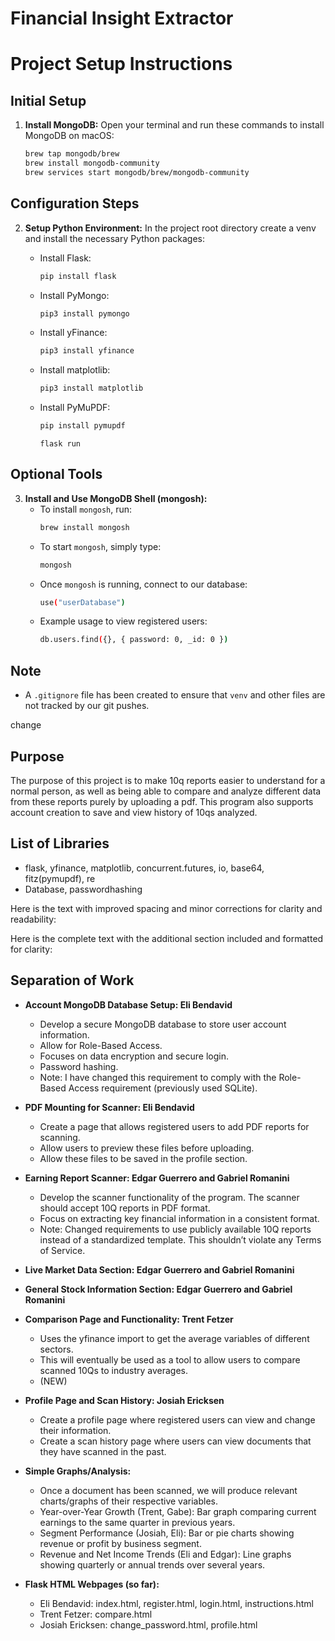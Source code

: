# Financial Insight Extractor

# Project Setup Instructions

## Initial Setup

1. **Install MongoDB:**
   Open your terminal and run these commands to install MongoDB on macOS:
   ```bash
   brew tap mongodb/brew
   brew install mongodb-community
   brew services start mongodb/brew/mongodb-community
   ```

## Configuration Steps

2. **Setup Python Environment:**
   In the project root directory create a venv and install the necessary Python packages:

   - Install Flask:
     ```bash
     pip install flask
     ```
   
   - Install PyMongo:
     ```bash
     pip3 install pymongo
     ```

   - Install yFinance:
     ```bash
     pip3 install yfinance
     ```
   - Install matplotlib:
     ```bash
     pip3 install matplotlib
     ```
   - Install PyMuPDF:
     ```bash
     pip install pymupdf
     ```

     ```
     flask run
     ```

## Optional Tools

3. **Install and Use MongoDB Shell (mongosh):**
   - To install `mongosh`, run:
     ```bash
     brew install mongosh
     ```
   - To start `mongosh`, simply type:
     ```bash
     mongosh
     ```
   - Once `mongosh` is running, connect to our database:
     ```bash
     use("userDatabase")
     ```
   - Example usage to view registered users:
     ```bash
     db.users.find({}, { password: 0, _id: 0 })
     ```

## Note

- A `.gitignore` file has been created to ensure that `venv` and other  files are not tracked by our git pushes.

change

## Purpose
The purpose of this project is to make 10q reports easier to understand for a normal person, as well as being able to compare and analyze different data from these reports purely by uploading a pdf. This program also supports account creation to save and view history of 10qs analyzed.

## List of Libraries

- flask, yfinance, matplotlib, concurrent.futures, io, base64, fitz(pymupdf), re
- Database, passwordhashing

Here is the text with improved spacing and minor corrections for clarity and readability:

Here is the complete text with the additional section included and formatted for clarity:

## Separation of Work

- **Account MongoDB Database Setup: Eli Bendavid**
  - Develop a secure MongoDB database to store user account information.
  - Allow for Role-Based Access.
  - Focuses on data encryption and secure login.
  - Password hashing.
  - Note: I have changed this requirement to comply with the Role-Based Access requirement (previously used SQLite).

- **PDF Mounting for Scanner: Eli Bendavid**
  - Create a page that allows registered users to add PDF reports for scanning.
  - Allow users to preview these files before uploading.
  - Allow these files to be saved in the profile section.

- **Earning Report Scanner: Edgar Guerrero and Gabriel Romanini**
  - Develop the scanner functionality of the program. The scanner should accept 10Q reports in PDF format.
  - Focus on extracting key financial information in a consistent format.
  - Note: Changed requirements to use publicly available 10Q reports instead of a standardized template. This shouldn’t violate any Terms of Service.

- **Live Market Data Section: Edgar Guerrero and Gabriel Romanini**
- **General Stock Information Section: Edgar Guerrero and Gabriel Romanini**
- **Comparison Page and Functionality: Trent Fetzer**
  - Uses the yfinance import to get the average variables of different sectors.
  - This will eventually be used as a tool to allow users to compare scanned 10Qs to industry averages.
  - (NEW)

- **Profile Page and Scan History: Josiah Ericksen**
  - Create a profile page where registered users can view and change their information.
  - Create a scan history page where users can view documents that they have scanned in the past.

- **Simple Graphs/Analysis:**
  - Once a document has been scanned, we will produce relevant charts/graphs of their respective variables.
  - Year-over-Year Growth (Trent, Gabe): Bar graph comparing current earnings to the same quarter in previous years.
  - Segment Performance (Josiah, Eli): Bar or pie charts showing revenue or profit by business segment.
  - Revenue and Net Income Trends (Eli and Edgar): Line graphs showing quarterly or annual trends over several years.

- **Flask HTML Webpages (so far):**
  - Eli Bendavid: index.html, register.html, login.html, instructions.html
  - Trent Fetzer: compare.html
  - Josiah Ericksen: change_password.html, profile.html